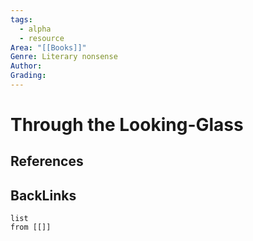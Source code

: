 ```yaml
---
tags:
  - alpha
  - resource
Area: "[[Books]]"
Genre: Literary nonsense
Author:
Grading:
---
```

# Through the Looking-Glass



## References



## BackLinks

```dataview
list
from [[]]
```

